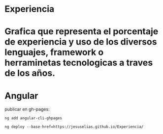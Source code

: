 # Experiencia

# Grafica que representa el porcentaje de experiencia y uso de los diversos lenguajes, framework o herraminetas tecnologicas a traves de los años.

# Angular

  publicar en gh-pages:

    ng add angular-cli-ghpages

    ng deploy --base-href=https://jesuselias.github.io/Experiencia/
